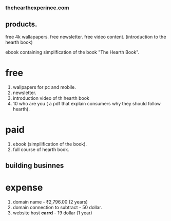 ### thehearthexperince.com

## products. 


free 4k wallapapers.
free newsletter.
free video content. (introduction to the hearth book)

ebook containing simplification of the book "The Hearth Book".

# free
1. wallpapers for pc and mobile.
2. newsletter.
3. introduction video of th hearth book
4. 10 who are you ( a pdf that explain consumers why they should follow hearth).

# paid 
1. ebook (simpilification of the book).
2. full course of hearth book.


## building businnes
# expense
1. domain name - ₹2,796.00 (2 years)
2. domain connection to subtract - 50 dollar.
3. website host **carrd** - 19 dollar (1 year)
   
